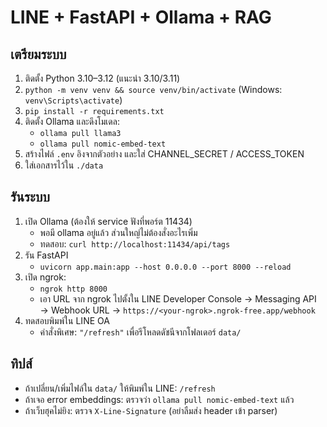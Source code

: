 # LINE + FastAPI + Ollama + RAG

## เตรียมระบบ
1) ติดตั้ง Python 3.10–3.12 (แนะนำ 3.10/3.11)
2) `python -m venv venv && source venv/bin/activate` (Windows: `venv\Scripts\activate`)
3) `pip install -r requirements.txt`
4) ติดตั้ง Ollama และดึงโมเดล:
   - `ollama pull llama3`
   - `ollama pull nomic-embed-text`
5) สร้างไฟล์ `.env` อิงจากตัวอย่าง และใส่ CHANNEL_SECRET / ACCESS_TOKEN
6) ใส่เอกสารไว้ใน `./data`

## รันระบบ
1) เปิด Ollama (ต้องให้ service ฟังที่พอร์ต 11434)
   - พอมี ollama อยู่แล้ว ส่วนใหญ่ไม่ต้องสั่งอะไรเพิ่ม
   - ทดสอบ: `curl http://localhost:11434/api/tags`
2) รัน FastAPI
   - `uvicorn app.main:app --host 0.0.0.0 --port 8000 --reload`
3) เปิด ngrok:
   - `ngrok http 8000`
   - เอา URL จาก ngrok ไปตั้งใน LINE Developer Console → Messaging API → Webhook URL → `https://<your-ngrok>.ngrok-free.app/webhook`
4) ทดสอบพิมพ์ใน LINE OA
   - คำสั่งพิเศษ: `"/refresh"` เพื่อรีโหลดดัชนีจากโฟลเดอร์ `data/`

## ทิปส์
- ถ้าเปลี่ยน/เพิ่มไฟล์ใน `data/` ให้พิมพ์ใน LINE: `/refresh`
- ถ้าเจอ error embeddings: ตรวจว่า `ollama pull nomic-embed-text` แล้ว
- ถ้าเว็บฮุคไม่ยิง: ตรวจ `X-Line-Signature` (อย่าลืมส่ง header เข้า parser)
